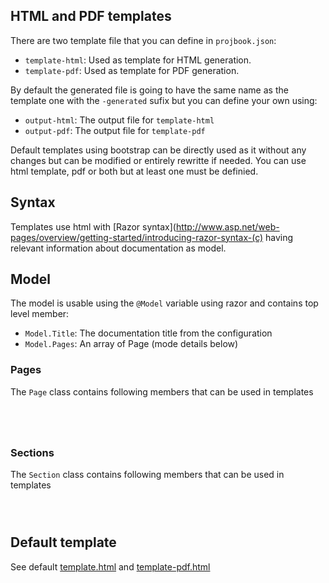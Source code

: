 ## HTML and PDF templates
There are two template file that you can define in `projbook.json`:
* `template-html`: Used as template for HTML generation.
* `template-pdf`: Used as template for PDF generation.

By default the generated file is going to have the same name as the template one with the `-generated` sufix but you can define your own using:
* `output-html`: The output file for `template-html`
* `output-pdf`: The output file for `template-pdf`

Default templates using bootstrap can be directly used as it without any changes but can be modified or entirely rewritte if needed.
You can use html template, pdf or both but at least one must be definied.

## Syntax
Templates use html with [Razor syntax](http://www.asp.net/web-pages/overview/getting-started/introducing-razor-syntax-(c) having relevant information about documentation as model.

## Model
The model is usable using the `@Model` variable using razor and contains top level member:
* `Model.Title`: The documentation title from the configuration
* `Model.Pages`: An array of Page (mode details below)

### Pages
The `Page` class contains following members that can be used in templates
```csharp[Projbook/Core/Model/Page.cs] Page.Id
```
```csharp[Projbook/Core/Model/Page.cs] Page.Title
```
```csharp[Projbook/Core/Model/Page.cs] Page.PreSectionContent
```
```csharp[Projbook/Core/Model/Page.cs] Page.Sections
```

### Sections
The `Section` class contains following members that can be used in templates
```csharp[Projbook/Core/Model/Section.cs] Section.Id
```
```csharp[Projbook/Core/Model/Section.cs] Section.Title
```
```csharp[Projbook/Core/Model/Section.cs] Section.Content
```

## Default template
See default [template.html](https://github.com/defrancea/Projbook/blob/master/src/Projbook.Example/template.html) and [template-pdf.html](https://github.com/defrancea/Projbook/blob/master/src/Projbook.Example/template-pdf.html)